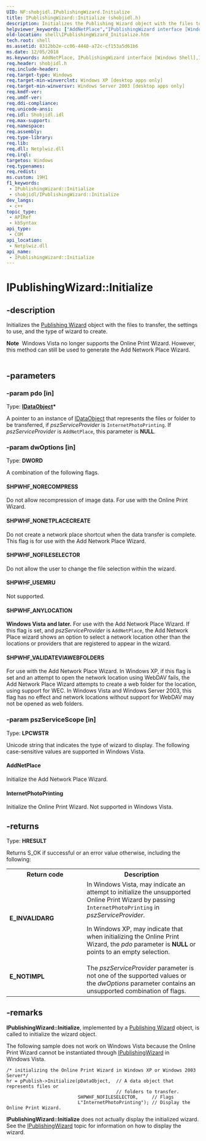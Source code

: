 ```yaml
---
UID: NF:shobjidl.IPublishingWizard.Initialize
title: IPublishingWizard::Initialize (shobjidl.h)
description: Initializes the Publishing Wizard object with the files to transfer, the settings to use, and the type of wizard to create.
helpviewer_keywords: ["AddNetPlace","IPublishingWizard interface [Windows Shell]","Initialize method","IPublishingWizard.Initialize","IPublishingWizard::Initialize","Initialize","Initialize method [Windows Shell]","Initialize method [Windows Shell]","IPublishingWizard interface","InternetPhotoPrinting","SHPWHF_ANYLOCATION","SHPWHF_NOFILESELECTOR","SHPWHF_NONETPLACECREATE","SHPWHF_NORECOMPRESS","SHPWHF_USEMRU","SHPWHF_VALIDATEVIAWEBFOLDERS","_shell_IPublishingWizard_Initialize","shell.IPublishingWizard_Initialize","shobjidl/IPublishingWizard::Initialize"]
old-location: shell\IPublishingWizard_Initialize.htm
tech.root: shell
ms.assetid: 8312bb2e-cc06-4440-a72c-cf153a5d61b6
ms.date: 12/05/2018
ms.keywords: AddNetPlace, IPublishingWizard interface [Windows Shell],Initialize method, IPublishingWizard.Initialize, IPublishingWizard::Initialize, Initialize, Initialize method [Windows Shell], Initialize method [Windows Shell],IPublishingWizard interface, InternetPhotoPrinting, SHPWHF_ANYLOCATION, SHPWHF_NOFILESELECTOR, SHPWHF_NONETPLACECREATE, SHPWHF_NORECOMPRESS, SHPWHF_USEMRU, SHPWHF_VALIDATEVIAWEBFOLDERS, _shell_IPublishingWizard_Initialize, shell.IPublishingWizard_Initialize, shobjidl/IPublishingWizard::Initialize
req.header: shobjidl.h
req.include-header: 
req.target-type: Windows
req.target-min-winverclnt: Windows XP [desktop apps only]
req.target-min-winversvr: Windows Server 2003 [desktop apps only]
req.kmdf-ver: 
req.umdf-ver: 
req.ddi-compliance: 
req.unicode-ansi: 
req.idl: Shobjidl.idl
req.max-support: 
req.namespace: 
req.assembly: 
req.type-library: 
req.lib: 
req.dll: Netplwiz.dll
req.irql: 
targetos: Windows
req.typenames: 
req.redist: 
ms.custom: 19H1
f1_keywords:
 - IPublishingWizard::Initialize
 - shobjidl/IPublishingWizard::Initialize
dev_langs:
 - c++
topic_type:
 - APIRef
 - kbSyntax
api_type:
 - COM
api_location:
 - Netplwiz.dll
api_name:
 - IPublishingWizard::Initialize
---
```


# IPublishingWizard::Initialize


## -description

Initializes the <a href="/windows/desktop/shell/scriptable-shell-objects-roadmap">Publishing Wizard</a> object with the files to transfer, the settings to use, and the type of wizard to create.
			
            
<div class="alert"><b>Note</b>  Windows Vista no longer supports the Online Print Wizard. However, this method can still be used to generate the Add Network Place Wizard.</div><div> </div>

## -parameters

### -param pdo [in]

Type: <b><a href="/windows/desktop/api/objidl/nn-objidl-idataobject">IDataObject</a>*</b>

A pointer to an instance of <a href="/windows/desktop/api/objidl/nn-objidl-idataobject">IDataObject</a> that represents the files or folder to be transferred, if <i>pszServiceProvider</i> is <code>InternetPhotoPrinting</code>. If <i>pszServiceProvider</i> is <code>AddNetPlace</code>, this parameter is <b>NULL</b>.

### -param dwOptions [in]

Type: <b>DWORD</b>

A combination of the following flags.



#### SHPWHF_NORECOMPRESS

Do not allow recompression of image data. For use with the Online Print Wizard.



#### SHPWHF_NONETPLACECREATE

Do not create a network place shortcut when the data transfer is complete. This flag is for use with the Add Network Place Wizard.



#### SHPWHF_NOFILESELECTOR

Do not allow the user to change the file selection within the wizard.



#### SHPWHF_USEMRU

Not supported.



#### SHPWHF_ANYLOCATION

<b>Windows Vista and later.</b> For use with the Add Network Place Wizard. If this flag is set, and <i>pszServiceProvider</i> is <code>AddNetPlace</code>, the Add Network Place wizard shows an option to select a network location other than the locations or providers that are registered to appear in the wizard.  



#### SHPWHF_VALIDATEVIAWEBFOLDERS

For use with the Add Network Place Wizard. In Windows XP, if this flag is set and an attempt to open the network location using WebDAV fails, the Add Network Place Wizard attempts to create a web folder for the location, using support for WEC. In Windows Vista and Windows Server 2003, this flag has no effect and network locations without support for WebDAV may not be opened as web folders.

### -param pszServiceScope [in]

Type: <b>LPCWSTR</b>

Unicode string that indicates the type of wizard to display. The following case-sensitive values are supported in Windows Vista.
				



#### AddNetPlace

Initialize the Add Network Place Wizard.



#### InternetPhotoPrinting

Initialize the Online Print Wizard. Not supported in Windows Vista.

## -returns

Type: <b>HRESULT</b>

Returns S_OK if successful or an error value otherwise, including the following:

<table>
<tr>
<th>Return code</th>
<th>Description</th>
</tr>
<tr>
<td width="40%">
<dl>
<dt><b>E_INVALIDARG</b></dt>
</dl>
</td>
<td width="60%">
In Windows Vista, may indicate an attempt to initialize the unsupported Online Print Wizard by passing <code>InternetPhotoPrinting</code> in <i>pszServiceProvider</i>. 

                        

In Windows XP, may indicate that when initializing the Online Print Wizard, the <i>pdo</i> parameter is <b>NULL</b> or points to an empty selection.

</td>
</tr>
<tr>
<td width="40%">
<dl>
<dt><b>E_NOTIMPL</b></dt>
</dl>
</td>
<td width="60%">
The <i>pszServiceProvider</i> parameter is not one of the supported values or the <i>dwOptions</i> parameter contains an unsupported combination of flags.

</td>
</tr>
</table>

## -remarks

<b>IPublishingWizard::Initialize</b>, implemented by a <a href="/windows/desktop/shell/scriptable-shell-objects-roadmap">Publishing Wizard</a> object, is called to initialize the wizard object.

The following sample does not work on Windows Vista because the Online Print Wizard cannot be instantiated through <a href="/windows/desktop/api/shobjidl/nn-shobjidl-ipublishingwizard">IPublishingWizard</a> in Windows Vista.

				


```
/* initializing the Online Print Wizard in Windows XP or Windows 2003 Server*/
hr = pPublish->Initialize(pDataObject,  // A data object that represents files or 
                                        // folders to transfer.
                          SHPWHF_NOFILESELECTOR,     // Flags
                          L"InternetPhotoPrinting"); // Display the Online Print Wizard.
```


<b>IPublishingWizard::Initialize</b> does not actually display the initialized wizard. See the <a href="/windows/desktop/api/shobjidl/nn-shobjidl-ipublishingwizard">IPublishingWizard</a> topic for information on how to display the wizard.

